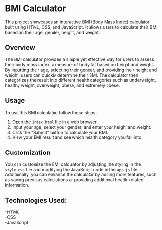 # BMI Calculator

This project showcases an interactive BMI (Body Mass Index) calculator built using HTML, CSS, and JavaScript. It allows users to calculate their BMI based on their age, gender, height, and weight.

## Overview

The BMI calculator provides a simple yet effective way for users to assess their body mass index, a measure of body fat based on height and weight. By inputting their age, selecting their gender, and providing their height and weight, users can quickly determine their BMI. The calculator then categorizes the result into different health categories such as underweight, healthy weight, overweight, obese, and extremely obese.

## Usage

To use this BMI calculator, follow these steps:

1. Open the `index.html` file in a web browser.
2. Input your age, select your gender, and enter your height and weight.
3. Click the "Submit" button to calculate your BMI.
4. View your BMI result and see which health category you fall into.

## Customization

You can customize the BMI calculator by adjusting the styling in the `style.css` file and modifying the JavaScript code in the `app.js` file. Additionally, you can enhance the calculator by adding more features, such as saving previous calculations or providing additional health-related information.


## Technologies Used:
-HTML<br>
-CSS<br>
-JavaScript<br>
